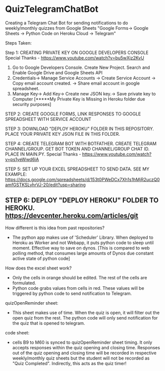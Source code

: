 # QuizTelegramChatBot
Creating a Telegram Chat Bot for sending notifications to do weekly/monthly quizzes from Google Sheets
"Google Forms-> Google Sheets -> Python Code on Heroku Cloud -> Telegram"

Steps Taken:

Step 1: CREATING PRIVATE KEY ON GOOGLE DEVELOPERS CONSOLE
Special Thanks - https://www.youtube.com/watch?v=bu5wXjz2KvU
1. Go to Google Developers Console. Create New Project. Search and Enable Google Drive and Google Sheets API
2. Credentials-> Manage Service Accounts -> Create Service Account -> Copy email account created. -> Share email account in google spreadsheet.
3. Manage Key-> Add Key-> Create new JSON key.-> Save private key to Computer
[*****My Private Key is Missing in Heroku folder due security purposes]


STEP 2: CREATE GOOGLE FORMS, LINK RESPONSES TO GOOGLE SPREADSHEET WITH SERVICE ACCOUNT

STEP 3: DOWNLOAD "DEPLOY HEROKU" FOLDER IN THIS REPOSITORY. PLACE YOUR PRIVATE KEY JSON FILE IN THIS FOLDER.

STEP 4: CREATE TELEGRAM BOT WITH BOTFATHER. CREATE TELEGRAM CHANNEL/GROUP. GET BOT TOKEN AND CHANNEL/GROUP CHAT ID. PLACE IN MAIN.PY. 
Special Thanks - https://www.youtube.com/watch?v=ps1yeWwd6iA

STEP 5: SET UP YOUR EXCEL SPREADSHEET TO SEND DATA. SEE MY EXAMPLE: 
https://docs.google.com/spreadsheets/d/153t0PWeDCx7Xh1s1hMjR2uczQ0amfGSTKSLyhrVJ-20/edit?usp=sharing

STEP 6: DEPLOY "DEPLOY HEROKU" FOLDER TO HEROKU. https://devcenter.heroku.com/articles/git
------------------------------------------------
How different is this idea from past repositories?
- The python app makes use of 'Scheduler' Library. When deployed to Heroku as Worker and not Webapp, it puts python code to sleep until moment. Effective way to save on dynos. [This is compared to web polling method, that consumes large amounts of Dynos due constant active state of python code]

How does the excel sheet work?
- Only the cells in orange should be edited. The rest of the cells are formulated.
- Python code grabs values from cells in red. These values will be triggered by python code to send notification to Telegram.

quizOpenReminder sheet:
- This sheet makes use of time. When the quiz is open, it will filter out the open quiz from the rest. The python code will only send notification for the quiz that is opened to telegram.

code sheet:
- cells B9 to M60 is synced to quizOpenReminder sheet timing. It only accepts responses within the quiz opening and closing time. Responses out of the quiz opening and closing time will be recorded in respective weekly/monthly quiz sheets but the student will not be recorded as "Quiz Completed". Indirectly, this acts as the quiz timer!


